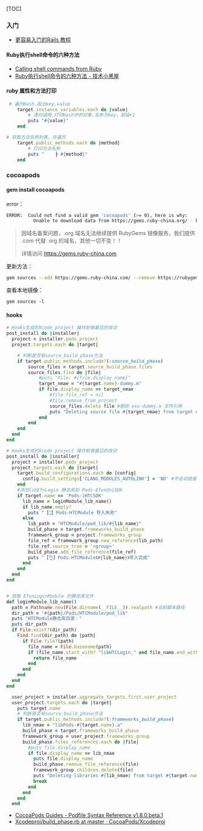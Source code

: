 [TOC]

### 入门

- [更容易入门的Rails 教程](https://legacy.gitbook.com/book/sg552/happy_book_rails/details)

#### Ruby执行shell命令的六种方法

- [Calling shell commands from Ruby](https://stackoverflow.com/questions/2232/calling-shell-commands-from-ruby)
- [Ruby执行shell命令的六种方法 - 技术小黑屋](https://droidyue.com/blog/2014/11/18/six-ways-to-run-shell-in-ruby/)

#### ruby 属性和方法打印

```ruby
 # 遍历Hash,取出key,value
    target.instance_variables.each do |value|
        # 递归调用,打印Hash中的对象,名称为key，层级+1
        puts "#{value}"
    end

# 获取方法名称列表，并遍历
    target.public_methods.each do |method|
        # 打印方法名称
        puts "    ┣ #{method}"
    end
```

### cocoapods
#### gem install cocoapods

error：

```bash
ERROR:  Could not find a valid gem 'cocoapods' (>= 0), here is why:
          Unable to download data from https://gems.ruby-china.org/ - bad response Not Found 404 (https://gems.ruby-china.org/specs.4.8.gz)
```

> 因域名备案问题，.org 域名无法继续提供 RubyGems 镜像服务，我们提供 .com 代替 .org 的域名，其他一切不变！！
> 
> 详情访问 https://gems.ruby-china.com


更新方法：

```bash
gem sources --add https://gems.ruby-china.com/ --remove https://rubygems.org/ --remove https://gems.ruby-china.org/
```

查看本地镜像：
```
gem sources -l  
```


#### hooks

```ruby
# Hooks生成的Xcode project 操作前做最后的改动
post_install do |installer|
  project = installer.pods_project
  project.targets.each do |target|

    # 判断是否有source_build_phase方法
    if target.public_methods.include?(:source_build_phase)
        source_files = target.source_build_phase.files
        source_files.find do |file|
            #puts "File: #{file.display_name}"
            target_nmae = "#{target.name}-dummy.m"
            if file.display_name == target_nmae
                #file.file_ref = nil
                #file.remove_from_project
                source_files.delete file #删除 xxx-dummy.m 文件引用
                puts "Deleting source file #{target_nmae} from target #{target.name}."
            end
        end
    end
  end
end
```


```ruby
# Hooks生成的Xcode project 操作前做最后的改动
post_install do |installer|
  project = installer.pods_project
  project.targets.each do |target|
    target.build_configurations.each do |config|
      config.build_settings['CLANG_MODULES_AUTOLINK'] = 'NO' #不自动链接系统库
    end
    #添加libEfnLogin 静态库到 Pods-EfunUniSDK
    if target.name == 'Pods-iHTCSDK'
      lib_name = loginModule_lib_name()
      if lib_name.empty?
        puts "【🚫】Pods-HTCModule 导入失败"
      else
        lib_path = "HTCModule/pod_lib/#{lib_name}"
        build_phase = target.frameworks_build_phase
        framework_group = project.frameworks_group
        file_ref = framework_group.new_reference(lib_path)
        file_ref.source_tree = '<group>'
        build_phase.add_file_reference(file_ref)
        puts "【👌】Pods-HTCModule《#{lib_name}》导入完成"
      end
    end
  end
end


# 获取 EfunLoginModule 的静态库文件
def loginModule_lib_name()
  path = Pathname.new(File.dirname(__FILE__)).realpath #当前脚本路径
  dir_path = "#{path}/Pods/HTCModule/pod_lib"
  puts "HTCModule静态库目录："
  puts dir_path
  if File.exist?(dir_path)
    Find.find(dir_path) do |path|
      if File.file?(path)
        file_name = File.basename(path)
        if (file_name.start_with? "libHTCLogin_" and file_name.end_with? ".a")
          return file_name
        end
      end
    end
  end
end
```


```ruby
  user_project = installer.aggregate_targets.first.user_project
  user_project.targets.each do |target|
    puts target.name
    # 判断是否有source_build_phase方法
    if target.public_methods.include?(:frameworks_build_phase)
      lib_nmae = "libPods-#{target.name}.a"
      build_phase = target.frameworks_build_phase
      framework_group = user_project.frameworks_group
      build_phase.files_references.each do |file|
        #puts file.display_name
        if file.display_name == lib_nmae
          puts file.display_name
          build_phase.remove_file_reference(file)
          framework_group.children.delete(file)
          puts "Deleting libraries #{lib_nmae} from target #{target.name}."
          break
        end
      end
    end
  end
```

- [CocoaPods Guides - Podfile Syntax Reference <span>v1.8.0.beta.1</span>](https://guides.cocoapods.org/syntax/podfile.html#group_hooks)
- [Xcodeproj/build_phase.rb at master · CocoaPods/Xcodeproj](https://github.com/CocoaPods/Xcodeproj/blob/master/lib/xcodeproj/project/object/build_phase.rb)